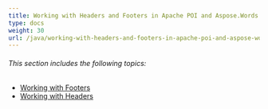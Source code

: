 ```yaml
---
title: Working with Headers and Footers in Apache POI and Aspose.Words
type: docs
weight: 30
url: /java/working-with-headers-and-footers-in-apache-poi-and-aspose-words/
---
```


###### This section includes the following topics:

- [Working with Footers](https://docs.aspose.com/words/java/working-with-footers/)
- [Working with Headers](https://docs.aspose.com/words/java/working-with-headers/)
